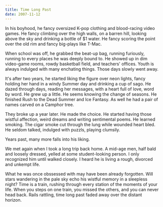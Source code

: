 ```yaml
---
title: Time Long Past
date: 2007-11-12
---
```


In his boyhood, he fancy oversized K-pop clothing and blood-racing video games. He fancy climbing over the high walls, on a barren hill, looking above the sky and drinking a bottle of $1 water. He fancy scoring the point over the old rim and fancy big-plays like T-Mac.

When school was off, he grabbed the beat-up bag, running furiously, running to every places he was deeply bound to. He showed up in dim video-game rooms, rowdy basketball field, and teachers' offices. Youth is always indulged with many enchating things. Those days slowly went away.

It's after two years, he started liking the figure over neon lights, fancy holding her hand in a windy Summer day and drinking a cup of sago. He dazed through days, reading her messages, with a heart full of love, word by word. He grew up a little. He seems knowing the change of seasons. He finished Rush to the Dead Summer and Ice Fantasy. As well he had a pair of names carved on a Camphor tree.

They broke up a year later. He made the choice. He started having those wistful affection, weird dreams and writing sentimental poems. He learned smoking. The cigar smoke cut through the lung while wounded heart bled. He seldom talked, indulged with puzzls, playing clumsily.

Years past, many more falls into his liking.

We met again when I took a long trip back home. A mid-age men, half bald and loosely dressed, yelled at some student-looking person. I only recognized him until walked closely. I heard he is living a rough, divorced and unkempt life.

What he was once obssessed with may have been already forgotten. Will stars wandering in the pale sky echo his wistful memory in a sleepless night? Time is a train, rushing through every station of the moments of your life. When you steps on one train, you missed the others, and you can never head back. Rails rattling, time long past faded away over the distant horizon.
